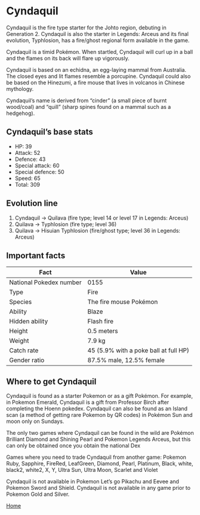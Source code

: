 # Cyndaquil 

Cyndaquil is the fire type starter for the Johto region, debuting in Generation 2. Cyndaquil is also the starter in Legends: Arceus and its final evolution, Typhlosion, has a fire/ghost regional form available in the game.  

 Cyndaquil is a timid Pokémon. When startled, Cyndaquil will curl up in a ball and the flames on its back will flare up vigorously.  

Cyndaquil is based on an echidna, an egg-laying mammal from Australia. The closed eyes and lit flames resemble a porcupine. Cyndaquil could also be based on the Hinezumi, a fire mouse that lives in volcanos in Chinese mythology.  

Cyndaquil’s name is derived from “cinder” (a small piece of burnt wood/coal) and “quill” (sharp spines found on a mammal such as a hedgehog).  

 

## Cyndaquil’s base stats 

* HP: 39 
* Attack: 52  
* Defence: 43 
* Special attack: 60 
* Special defence: 50 
* Speed: 65 
* Total: 309 

## Evolution line 

1. Cyndaquil -> Quilava (fire type; level 14 or level 17 in Legends: Arceus)
1. Quilava -> Typhlosion (fire type; level 36) 
1. Quilava -> Hisuian Typhlosion (fire/ghost type; level 36 in Legends: Arceus) 

## Important facts 

| Fact                    | Value                                             |
|-------------------------|---------------------------------------------------|
| National Pokedex number | 0155                                              |
| Type                    | Fire                                              |
| Species                 | The fire mouse Pokémon                            |
| Ability                 | Blaze                                             |
| Hidden ability          | Flash fire                                        |
| Height                  | 0.5 meters                                        |
| Weight                  | 7.9 kg                                            |
| Catch rate              | 45 (5.9% with a poke ball at full HP)             |
| Gender ratio            | 87.5% male, 12.5% female                          |

## Where to get Cyndaquil 

Cyndaquil is found as a starter Pokemon or as a gift Pokémon. For example, in Pokemon Emerald, Cyndaquil is a gift from Professor Birch after completing the Hoenn pokedex.  Cyndaquil can also be found as an Island scan (a method of getting rare Pokemon by QR codes) in Pokémon Sun and moon only on Sundays.  

The only two games  where Cyndaquil can be found in the wild are Pokémon Brilliant Diamond and Shining Pearl and Pokemon Legends Arceus, but this can only be obtained once you obtain the national Dex  

Games where you need to trade Cyndaquil from another game: Pokemon Ruby, Sapphire, FireRed, LeafGreen, Diamond, Pearl, Platinum, Black, white, black2, white2, X, Y, Ultra Sun, Ultra Moon, Scarlet and Violet 

Cyndaquil is not available in Pokemon Let’s go Pikachu and Eevee and Pokemon Sword and Shield. Cyndaquil is not available in any game prior to Pokemon Gold and Silver.  

[Home](index.md)


